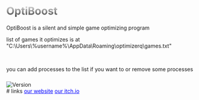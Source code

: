 <h1 style="background: -webkit-linear-gradient(#eee, #333);  -webkit-background-clip: text;-webkit-text-fill-color: transparent;">OptiBoost</h1>
OptiBoost is a silent and simple game optimizing program

<p>list of games it optimizes is at "C:\Users\%username%\AppData\Roaming\optimizerq\games.txt"</p><br>
<p>you can add processes to the list if you want to or remove some processes</p>
<br style="line-height: 10px;">
<img src="https://img.shields.io/badge/version-1.0.0.0a-red" alt="Version"></img>
<br style="line-height: 10px;">
# links
<a href="http://shadowstudios.rf.gd/" style="color: blue;">our website</a>
<a href="https://shadowdevhere.itch.io/" style="color: blue;">our itch.io</a>
